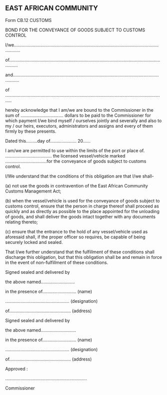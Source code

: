 ## EAST AFRICAN COMMUNITY

Form CB.12 CUSTOMS

BOND FOR THE CONVEYANCE OF GOODS SUBJECT TO CUSTOMS CONTROL

I/we..……………………….………………………….…………………………………………………………

of………………………………………………………………………………………………………………....

and.…………………………………………….………………………………………………………………..

of ………………………………………………………………………………………………………………..

hereby acknowledge that I am/we are bound to the Commissioner in the sum of ……………………………. dollars  to  be  paid  to  the  Commissioner  for  which  payment  I/we  bind myself / ourselves jointly and severally and also to my / our heirs, executors, administrators and assigns and every of them firmly by these presents.

Dated this………day of………………… 20……

I am/we are permitted to use within the limits of the port or place of.  ………………………………. the licensed vessel/vehicle marked ……………………………for the conveyance of goods subject to customs control.

I/We understand that the conditions of this obligation are that I/we shall-

(a)  not  use  the  goods  in contravention of the East African Community Customs Management Act;

(b) when  the  vessel/vehicle  is  used  for  the  conveyance  of  goods  subject  to  customs  control, ensure that the person in charge thereof shall proceed as quickly and as directly as possible to the place appointed for the unloading of goods, and shall deliver the goods intact together with any documents relating thereto;

(c) ensure  that  the  entrance  to  the  hold  of  any  vessel/vehicle  used  as  aforesaid  shall,  if  the proper officer so requires, be capable of being securely locked and sealed.

That  I/we  further  understand  that  the  fulfillment  of  these  conditions  shall  discharge  this obligation, but that this obligation shall be and remain in force in the event of non-fulfillment of these conditions.

Signed sealed and delivered by

the above named………………………

in the presence of……………………… (name)

…………………………………………… (designation)

of…………………………………………. (address)

Signed sealed and delivered by

the above named……………………….

in the presence of……………………… (name)

…………………………………………… (designation)

of…………………………………………. (address)

Approved :

………………………………………………………..

Commissioner